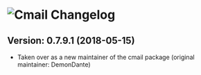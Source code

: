 # ![Cmail Changelog](https://img.shields.io/badge/Cmail-Package%20Changelog-blue.svg?style=for-the-badge)

## Version: 0.7.9.1 (2018-05-15)
- Taken over as a new maintainer of the cmail package (original maintainer: DemonDante)

